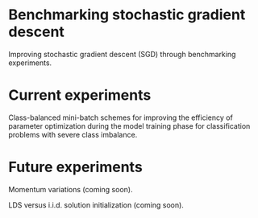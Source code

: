 # Benchmarking stochastic gradient descent

Improving stochastic gradient descent (SGD) through benchmarking experiments.

# Current experiments

Class-balanced mini-batch schemes for improving the efficiency of parameter optimization during the model training phase for classification problems with severe class imbalance.

# Future experiments

Momentum variations (coming soon).

LDS versus i.i.d. solution initialization (coming soon).
